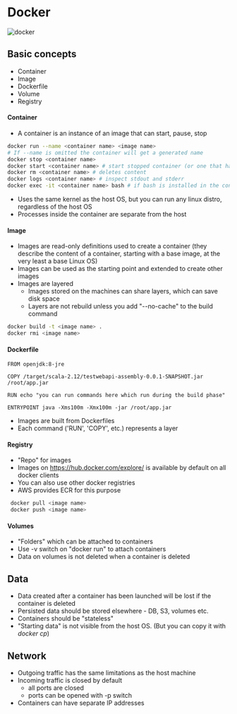 # Docker

![docker](https://techglimpse.com/wp-content/uploads/2016/03/Container-vs-VMs.jpg)

## Basic concepts
* Container
* Image
* Dockerfile
* Volume
* Registry

#### Container
* A container is an instance of an image that can start, pause, stop
```bash
docker run --name <container name> <image name>
# If --name is omitted the container will get a generated name
docker stop <container name>
docker start <container name> # start stopped container (or one that has just been created)
docker rm <container name> # deletes content
docker logs <container name> # inspect stdout and stderr
docker exec -it <container name> bash # if bash is installed in the container you can launch a shell inside it
```
* Uses the same kernel as the host OS, but you can run any linux distro, regardless of the host OS
* Processes inside the container are separate from the host

#### Image
* Images are read-only definitions used to create a container (they describe the content of a container, starting with a base image, at the very least a base Linux OS)
* Images can be used as the starting point and extended to create other images
* Images are layered
    * Images stored on the machines can share layers, which can save disk space
    * Layers are not rebuild unless you add "--no-cache" to the build command

```bash
docker build -t <image name> .
docker rmi <image name>
```

#### Dockerfile

```docker
FROM openjdk:8-jre

COPY /target/scala-2.12/testwebapi-assembly-0.0.1-SNAPSHOT.jar /root/app.jar

RUN echo "you can run commands here which run during the build phase"

ENTRYPOINT java -Xms100m -Xmx100m -jar /root/app.jar
```
* Images are built from Dockerfiles
* Each command ('RUN', 'COPY', etc.) represents a layer

#### Registry
* "Repo" for images
* Images on https://hub.docker.com/explore/ is available by default on all docker clients
* You can also use other docker registries
* AWS provides ECR for this purpose
```bash
 docker pull <image name>
 docker push <image name> 
```

#### Volumes
* "Folders" which can be attached to containers
* Use -v switch on "docker run" to attach containers
* Data on volumes is not deleted when a container is deleted

## Data

* Data created after a container has been launched will be lost if the container is deleted
* Persisted data should be stored elsewhere - DB, S3, volumes etc.
* Containers should be 
"stateless"
* "Starting data" is not visible from the host OS. (But you can copy it with _docker cp_)

## Network

* Outgoing traffic has the same limitations as the host machine
* Incoming traffic is closed by default
    * all ports are closed
    * ports can be opened with -p switch
* Containers can have separate IP addresses
